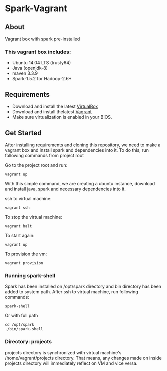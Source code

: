 # Spark-Vagrant

## About

Vagrant box with spark pre-installed

### This vagrant box includes:

- Ubuntu 14.04 LTS (trusty64)
- Java (openjdk-8)
- maven 3.3.9
- Spark-1.5.2 for Hadoop-2.6+

## Requirements

- Download and install the latest [VirtualBox](https://www.virtualbox.org/wiki/Downloads)
- Download and install thelatest [Vagrant](http://www.vagrantup.com/downloads.html)
- Make sure virtualization is enabled in your BIOS.

## Get Started

After installing requirements and cloning this repository, we need to make a vagrant box and install spark and dependencies into it.
To do this, run following commands from project root

Go to the project root and run:

```
vagrant up
```

With this simple command, we are creating a ubuntu instance, download and install java, spark and necessary dependencies into it.

ssh to virtual machine:

```
vagrant ssh
```

To stop the virtual machine:

```
vagrant halt
```

To start again:

```
vagrant up
```

To provision the vm:

```
vagrant provision
```

### Running spark-shell
Spark has been installed on /opt/spark directory and bin directory has been added to system path. After ssh to virtual machine, run following commands:

```
spark-shell
```

Or with full path

```
cd /opt/spark
./bin/spark-shell
```

### Directory: projects

projects directory is synchronized with virtual machine's /home/vagrant/projects directory. That means, any changes made on inside projects directory will immediately reflect on VM and vice versa.
